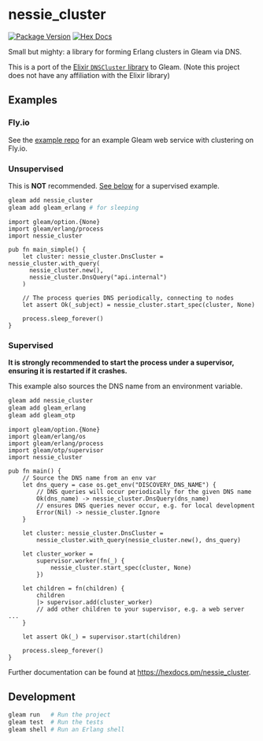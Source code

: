 # nessie_cluster

[![Package Version](https://img.shields.io/hexpm/v/nessie_cluster)](https://hex.pm/packages/nessie_cluster)
[![Hex Docs](https://img.shields.io/badge/hex-docs-ffaff3)](https://hexdocs.pm/nessie_cluster/)

Small but mighty: a library for forming Erlang clusters in Gleam via DNS.

This is a port of the [Elixir `DNSCluster` library](https://hex.pm/packages/dns_cluster)
to Gleam. (Note this project does not have any affiliation with the Elixir library)

## Examples

### Fly.io

See the [example repo](https://github.com/ckreiling/nessie_cluster_example) for an example
Gleam web service with clustering on Fly.io.

### Unsupervised

This is **NOT** recommended. [See below](#Supervised) for a supervised example.

```sh
gleam add nessie_cluster
gleam add gleam_erlang # for sleeping
```
```gleam
import gleam/option.{None}
import gleam/erlang/process
import nessie_cluster

pub fn main_simple() {
    let cluster: nessie_cluster.DnsCluster = nessie_cluster.with_query(
      nessie_cluster.new(), 
      nessie_cluster.DnsQuery("api.internal")
    )

    // The process queries DNS periodically, connecting to nodes
    let assert Ok(_subject) = nessie_cluster.start_spec(cluster, None)

    process.sleep_forever()
}
```

### Supervised

**It is strongly recommended to start the process under a supervisor,
ensuring it is restarted if it crashes.**

This example also sources the DNS name from an environment variable.

```sh
gleam add nessie_cluster
gleam add gleam_erlang
gleam add gleam_otp
```

```gleam
import gleam/option.{None}
import gleam/erlang/os
import gleam/erlang/process
import gleam/otp/supervisor
import nessie_cluster

pub fn main() {
    // Source the DNS name from an env var
    let dns_query = case os.get_env("DISCOVERY_DNS_NAME") {
        // DNS queries will occur periodically for the given DNS name
        Ok(dns_name) -> nessie_cluster.DnsQuery(dns_name)
        // ensures DNS queries never occur, e.g. for local development
        Error(Nil) -> nessie_cluster.Ignore
    }

    let cluster: nessie_cluster.DnsCluster =
        nessie_cluster.with_query(nessie_cluster.new(), dns_query)

    let cluster_worker =
        supervisor.worker(fn(_) { 
            nessie_cluster.start_spec(cluster, None)
        })

    let children = fn(children) {
        children
        |> supervisor.add(cluster_worker)
        // add other children to your supervisor, e.g. a web server ...
    }
  
    let assert Ok(_) = supervisor.start(children)
  
    process.sleep_forever()
}
```

Further documentation can be found at <https://hexdocs.pm/nessie_cluster>.

## Development

```sh
gleam run   # Run the project
gleam test  # Run the tests
gleam shell # Run an Erlang shell
```
